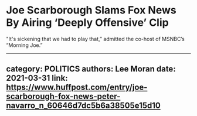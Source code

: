 # Joe Scarborough Slams Fox News By Airing ‘Deeply Offensive’ Clip

"It's sickening that we had to play that,” admitted the co-host of MSNBC’s “Morning Joe.”

---
category: POLITICS
authors: Lee Moran
date: 2021-03-31
link: https://www.huffpost.com/entry/joe-scarborough-fox-news-peter-navarro_n_60646d7dc5b6a38505e15d10
---

